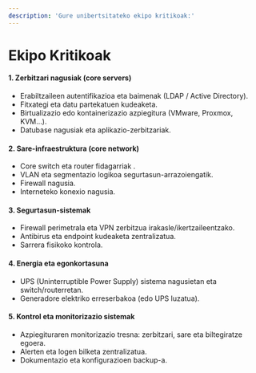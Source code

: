 ```yaml
---
description: 'Gure unibertsitateko ekipo kritikoak:'
---
```


# Ekipo Kritikoak

#### 1. Zerbitzari nagusiak (core servers)

* Erabiltzaileen autentifikazioa eta baimenak (LDAP / Active Directory).
* Fitxategi eta datu partekatuen kudeaketa.
* Birtualizazio edo kontainerizazio azpiegitura (VMware, Proxmox, KVM…).
* Datubase nagusiak eta aplikazio-zerbitzariak.

#### 2. Sare-infraestruktura (core network)

* Core switch eta router fidagarriak .
* VLAN eta segmentazio logikoa segurtasun-arrazoiengatik.
* Firewall nagusia.
* Interneteko konexio nagusia.

#### 3. Segurtasun-sistemak

* Firewall perimetrala eta VPN zerbitzua irakasle/ikertzaileentzako.
* Antibirus eta endpoint kudeaketa zentralizatua.
* Sarrera fisikoko kontrola.

#### 4. Energia eta egonkortasuna

* UPS (Uninterruptible Power Supply) sistema nagusietan eta switch/routerretan.
* Generadore elektriko erreserbakoa (edo UPS luzatua).

#### 5. Kontrol eta monitorizazio sistemak

* Azpiegituraren monitorizazio tresna: zerbitzari, sare eta biltegiratze egoera.
* Alerten eta logen bilketa zentralizatua.
* Dokumentazio eta konfigurazioen backup-a.
